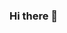 ### Hi there 👋

<!--
**HEun0420/HEun0420** is a ✨ _special_ ✨ repository because its `README.md` (this file) appears on your GitHub profile.
![header](https://img.shields.io/badge/Codepen-000000?style=for-the-badge&logo=codepen&logoColor=white)
